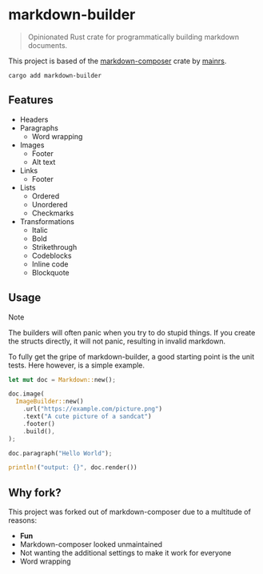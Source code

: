 # markdown-builder

> Opinionated Rust crate for programmatically building markdown documents.

This project is based of the [markdown-composer](https://github.com/mainrs/markdown-composer-rs) crate by [mainrs](https://github.com/mainrs).

```shell
cargo add markdown-builder
```

## Features

- Headers
- Paragraphs
  - Word wrapping
- Images
  - Footer
  - Alt text
- Links
  - Footer
- Lists
  - Ordered
  - Unordered
  - Checkmarks
- Transformations
  - Italic
  - Bold
  - Strikethrough
  - Codeblocks
  - Inline code
  - Blockquote

## Usage

> [!NOTE]
> The builders will often panic when you try to do stupid things.
> If you create the structs directly, it will not panic, resulting in invalid markdown.

To fully get the gripe of markdown-builder, a good starting point is the unit tests.
Here however, is a simple example.

```rust
let mut doc = Markdown::new();

doc.image(
  ImageBuilder::new()
    .url("https://example.com/picture.png")
    .text("A cute picture of a sandcat")
    .footer()
    .build(),
);

doc.paragraph("Hello World");

println!("output: {}", doc.render())
```

## Why fork?

This project was forked out of markdown-composer due to a multitude of reasons:

- **Fun**
- Markdown-composer looked unmaintained
- Not wanting the additional settings to make it work for everyone
- Word wrapping
